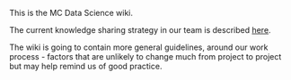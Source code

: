 This is the MC Data Science wiki.

The current knowledge sharing strategy in our team is described [here](https://witanblog.wordpress.com/2018/01/24/knowledge-sharing-in-the-data-science-team/).

The wiki is going to contain more general guidelines, around our work process - factors that are unlikely to change much from project to project but may help remind us of good practice.

